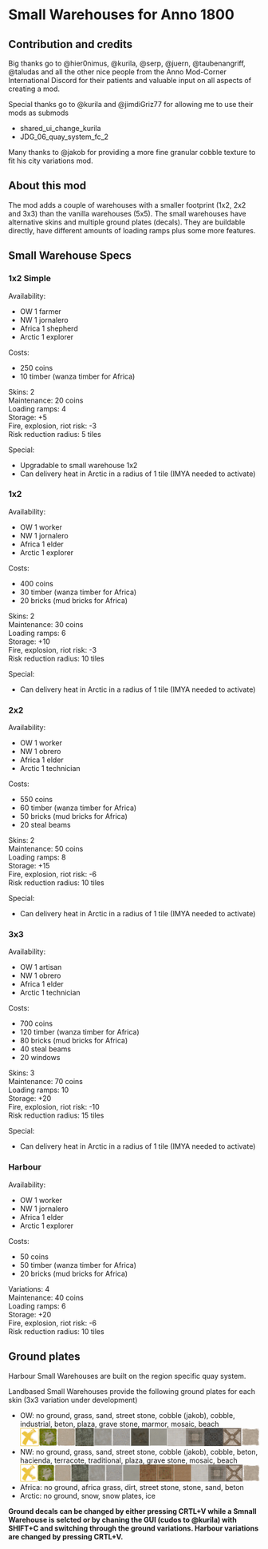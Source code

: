 # Small Warehouses for Anno 1800

## Contribution and credits

Big thanks go to @hier0nimus, @kurila, @serp,  @juern,  @taubenangriff,  @taludas and all the other nice people from the Anno Mod-Corner International Discord for their patients and valuable input on all aspects of creating a mod.

Special thanks go to @kurila and @jimdiGriz77 for allowing me to use their mods as submods
-	shared_ui_change_kurila
-	JDG_06_quay_system_fc_2

Many thanks to @jakob for providing a more fine granular cobble texture to fit his city variations mod.

## About this mod

The mod adds a couple of warehouses with a smaller footprint (1x2, 2x2 and 3x3) than the vanilla warehouses (5x5). The small warehouses have alternative skins and multiple ground plates (decals). They are buildable directly, have different amounts of loading ramps plus some more features.

## Small Warehouse Specs

### 1x2 Simple  
Availability:
- OW 1 farmer
- NW 1 jornalero
- Africa 1 shepherd
- Arctic 1 explorer

Costs:
- 250 coins
- 10 timber (wanza timber for Africa)

Skins: 2  
Maintenance: 20 coins  
Loading ramps: 4  
Storage: +5  
Fire, explosion, riot risk: -3  
Risk reduction radius: 5 tiles

Special: 
- Upgradable to small warehouse 1x2
- Can delivery heat in Arctic in a radius of 1 tile (IMYA needed to activate)

### 1x2
Availability:
- OW 1 worker
- NW 1 jornalero
- Africa 1 elder
- Arctic 1 explorer

Costs:
- 400 coins
- 30 timber (wanza timber for Africa)
- 20 bricks (mud bricks for Africa)

Skins: 2  
Maintenance: 30 coins  
Loading ramps: 6  
Storage: +10  
Fire, explosion, riot risk: -3  
Risk reduction radius: 10 tiles

Special: 
- Can delivery heat in Arctic in a radius of 1 tile (IMYA needed to activate)

### 2x2
Availability:
- OW 1 worker
- NW 1 obrero
- Africa 1 elder
- Arctic 1 technician

Costs:
- 550 coins
- 60 timber (wanza timber for Africa)
- 50 bricks (mud bricks for Africa)
- 20 steal beams

Skins: 2  
Maintenance: 50 coins  
Loading ramps: 8  
Storage: +15  
Fire, explosion, riot risk: -6  
Risk reduction radius: 10 tiles

Special: 
- Can delivery heat in Arctic in a radius of 1 tile (IMYA needed to activate)

### 3x3
Availability:
- OW 1 artisan
- NW 1 obrero
- Africa 1 elder
- Arctic 1 technician

Costs:
- 700 coins
- 120 timber (wanza timber for Africa)
- 80 bricks (mud bricks for Africa)
- 40 steal beams
- 20 windows

Skins: 3  
Maintenance: 70 coins  
Loading ramps: 10  
Storage: +20  
Fire, explosion, riot risk: -10  
Risk reduction radius: 15 tiles

Special: 
- Can delivery heat in Arctic in a radius of 1 tile (IMYA needed to activate)

### Harbour
Availability:
- OW 1 worker
- NW 1 jornalero
- Africa 1 elder
- Arctic 1 explorer

Costs:
- 50 coins
- 50 timber (wanza timber for Africa)
- 20 bricks (mud bricks for Africa)

Variations: 4  
Maintenance: 40 coins  
Loading ramps: 6  
Storage: +20  
Fire, explosion, riot risk: -6  
Risk reduction radius: 10 tiles

## Ground plates

Harbour Small Warehouses are built on the region specific quay system.

Landbased Small Warehouses provide the following ground plates for each skin (3x3 variation under development)
- OW: no ground, grass, sand, street stone, cobble (jakob), cobble, industrial, beton, plaza, grave stone, marmor, mosaic, beach
  ![OW decals](/data/mmx/buildings/warehouse/icons/decals_ow.png)
- NW: no ground, grass, sand, street stone, cobble (jakob), cobble, beton, hacienda, terracote, traditional, plaza, grave stone, mosaic, beach
  ![NW decals](/data/mmx/buildings/warehouse/icons/decals_nw.png)
- Africa: no ground, africa grass, dirt, street stone, stone, sand, beton
- Arctic: no ground, snow, snow plates, ice

**Ground decals can be changed by either pressing CRTL+V while a Smnall Warehouse is selcted or by chaning the GUI (cudos to @kurila) with SHIFT+C and switching through the ground variations. Harbour variations are changed by pressing CRTL+V.**
